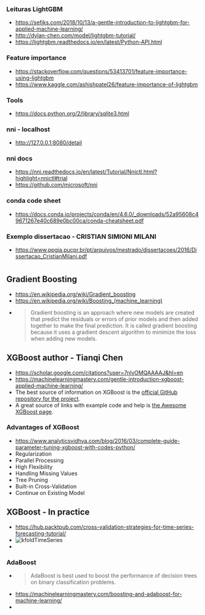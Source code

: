 
### Leituras LightGBM
- https://sefiks.com/2018/10/13/a-gentle-introduction-to-lightgbm-for-applied-machine-learning/
- http://dylan-chen.com/model/lightgbm-tutorial/
- https://lightgbm.readthedocs.io/en/latest/Python-API.html

### Feature importance
- https://stackoverflow.com/questions/53413701/feature-importance-using-lightgbm
- https://www.kaggle.com/ashishpatel26/feature-importance-of-lightgbm


### Tools
- https://docs.python.org/2/library/sqlite3.html

### nni - localhost
- http://127.0.0.1:8080/detail

### nni docs
- https://nni.readthedocs.io/en/latest/Tutorial/Nnictl.html?highlight=nnictl#trial
- https://github.com/microsoft/nni

### conda code sheet
- https://docs.conda.io/projects/conda/en/4.6.0/_downloads/52a95608c49671267e40c689e0bc00ca/conda-cheatsheet.pdf

### Exemplo dissertacao - CRISTIAN SIMIONI MILANI
- https://www.ppgia.pucpr.br/pt/arquivos/mestrado/dissertacoes/2016/Dissertacao_CristianMilani.pdf

#

## Gradient Boosting
- https://en.wikipedia.org/wiki/Gradient_boosting
- https://en.wikipedia.org/wiki/Boosting_(machine_learning)
- >Gradient boosting is an approach where new models are created that predict the residuals or errors of prior models and then added together to make the final prediction. It is called gradient boosting because it uses a gradient descent algorithm to minimize the loss when adding new models.


## XGBoost author - Tianqi Chen 
- https://scholar.google.com/citations?user=7nlvOMQAAAAJ&hl=en
- https://machinelearningmastery.com/gentle-introduction-xgboost-applied-machine-learning/
- The best source of information on XGBoost is the [official GitHub repository for the project](https://github.com/dmlc/xgboost).
- A great source of links with example code and help is [the Awesome XGBoost page](https://github.com/dmlc/xgboost/tree/master/demo).

### Advantages of XGBoost
- https://www.analyticsvidhya.com/blog/2016/03/complete-guide-parameter-tuning-xgboost-with-codes-python/
- Regularization
- Parallel Processing
- High Flexibility
- Handling Missing Values
- Tree Pruning
- Built-in Cross-Validation
- Continue on Existing Model

## XGBoost - In practice
- https://hub.packtpub.com/cross-validation-strategies-for-time-series-forecasting-tutorial/
- ![kfoldTimeSeries](https://hub.packtpub.com/wp-content/uploads/2019/05/Blocking-Time-Series-Split.png)
- 




### AdaBoost
- >AdaBoost is best used to boost the performance of decision trees on binary classification problems.
- https://machinelearningmastery.com/boosting-and-adaboost-for-machine-learning/
- 